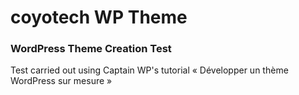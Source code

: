 # coyotech WP Theme

### WordPress Theme Creation Test

Test carried out using Captain WP's tutorial « Développer un thème WordPress sur mesure »
